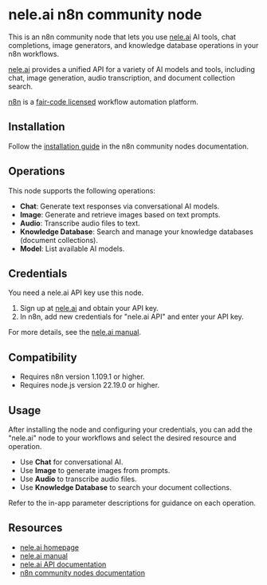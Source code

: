 # nele.ai n8n community node

This is an n8n community node that lets you use [nele.ai](https://www.nele.ai) AI tools, chat completions, image generators, and knowledge database operations in your n8n workflows.

[nele.ai](https://www.nele.ai) provides a unified API for a variety of AI models and tools, including chat, image generation, audio transcription, and document collection search.

[n8n](https://n8n.io/) is a [fair-code licensed](https://docs.n8n.io/reference/license/) workflow automation platform.

## Installation

Follow the [installation guide](https://docs.n8n.io/integrations/community-nodes/installation/) in the n8n community nodes documentation.

## Operations

This node supports the following operations:

- **Chat**: Generate text responses via conversational AI models.
- **Image**: Generate and retrieve images based on text prompts.
- **Audio**: Transcribe audio files to text.
- **Knowledge Database**: Search and manage your knowledge databases (document collections).
- **Model**: List available AI models.

## Credentials

You need a nele.ai API key use this node.

1. Sign up at [nele.ai](https://www.nele.ai) and obtain your API key.
2. In n8n, add new credentials for "nele.ai API" and enter your API key.

For more details, see the [nele.ai manual](https://www.nele.ai/en/functions/information-for-users/program-settings/api-key).

## Compatibility

- Requires n8n version 1.109.1 or higher.
- Requires node.js version 22.19.0 or higher.

## Usage

After installing the node and configuring your credentials, you can add the "nele.ai" node to your workflows and select the desired resource and operation.

- Use **Chat** for conversational AI.
- Use **Image** to generate images from prompts.
- Use **Audio** to transcribe audio files.
- Use **Knowledge Database** to search your document collections.

Refer to the in-app parameter descriptions for guidance on each operation.

## Resources

- [nele.ai homepage](https://www.nele.ai)
- [nele.ai manual](https://www.nele.ai/en/functions)
- [nele.ai API documentation](https://api.aieva.io/docs)
- [n8n community nodes documentation](https://docs.n8n.io/integrations/#community-nodes)
